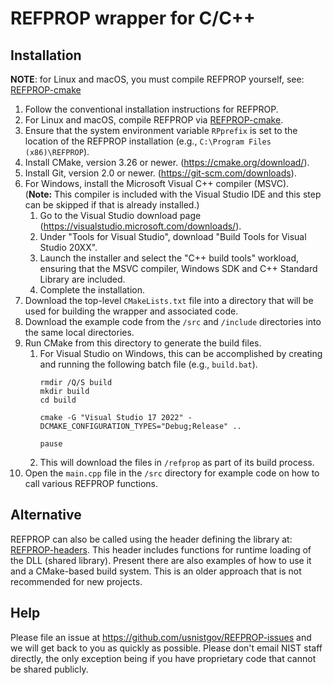 # REFPROP wrapper for C/C++

Installation
------------
**NOTE**: for Linux and macOS, you must compile REFPROP yourself, see: [REFPROP-cmake](https://github.com/usnistgov/REFPROP-cmake)

1. Follow the conventional installation instructions for REFPROP.
2. For Linux and macOS, compile REFPROP via [REFPROP-cmake](https://github.com/usnistgov/REFPROP-cmake).
3. Ensure that the system environment variable `RPprefix` is set to the location of the REFPROP installation (e.g., `C:\Program Files (x86)\REFPROP`).
4. Install CMake, version 3.26 or newer. (https://cmake.org/download/).
5. Install Git, version 2.0 or newer. (https://git-scm.com/downloads).
6. For Windows, install the Microsoft Visual C++ compiler (MSVC). <br>(**Note:** This compiler is included with the Visual Studio IDE and this step can be skipped if that is already installed.)
   1. Go to the Visual Studio download page (https://visualstudio.microsoft.com/downloads/).
   2. Under "Tools for Visual Studio", download "Build Tools for Visual Studio 20XX".
   3. Launch the installer and select the "C++ build tools" workload, ensuring that the MSVC compiler, Windows SDK and C++ Standard Library are included.
   4. Complete the installation.
7. Download the top-level `CMakeLists.txt` file into a directory that will be used for building the wrapper and associated code.
8. Download the example code from the `/src` and `/include` directories into the same local directories.
9. Run CMake from this directory to generate the build files.
   1. For Visual Studio on Windows, this can be accomplished by creating and running the following batch file (e.g., `build.bat`).
      ```
      rmdir /Q/S build
      mkdir build
      cd build
   
      cmake -G "Visual Studio 17 2022" -DCMAKE_CONFIGURATION_TYPES="Debug;Release" ..
   
      pause
      ```
   2. This will download the files in `/refprop` as part of its build process.
10. Open the `main.cpp` file in the `/src` directory for example code on how to call various REFPROP functions.


Alternative
---
REFPROP can also be called using the header defining the library at: [REFPROP-headers](https://github.com/CoolProp/REFPROP-headers). This header includes functions for runtime loading of the DLL (shared library). Present there are also examples of how to use it and a CMake-based build system. This is an older approach that is not recommended for new projects.

Help
-----
Please file an issue at https://github.com/usnistgov/REFPROP-issues and we will get back to you as quickly as possible. Please don't email NIST staff directly, the only exception being if you have proprietary code that cannot be shared publicly.